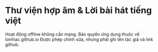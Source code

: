 # Thư viện hợp âm &amp; Lời bài hát tiếng việt
Hoạt động offline không cần mạng.
Bản quyền ứng dụng thuộc về loinhac.github.io
Được phép chỉnh sửa, nhưng phải ghi tên tác giả và link github.
